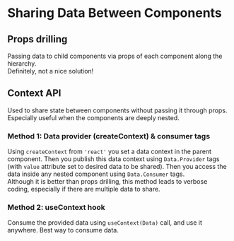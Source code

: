 # Sharing Data Between Components

## Props drilling

Passing data to child components via props of each component along the hierarchy.  
Definitely, not a nice solution!

## Context API

Used to share state between components without passing it through props.  
Especially useful when the components are deeply nested.

### Method 1: Data provider (createContext) & consumer tags

Using `createContext` from `'react'` you set a data context in the parent component. Then you publish this data context using `Data.Provider` tags (with `value` attribute set to desired data to be shared). Then you access the data inside any nested component using `Data.Consumer` tags.  
Although it is better than props drilling, this method leads to verbose coding, especially if there are multiple data to share.

### Method 2: useContext hook

Consume the provided data using `useContext(Data)` call, and use it anywhere. Best way to consume data.

